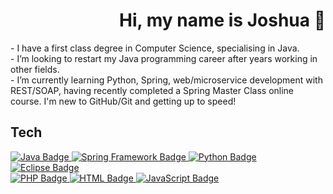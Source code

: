 <html>
  <body>
    <h1 align = "right">
      Hi, my name is Joshua 👋
    </h1>
    - I have a first class degree in Computer Science, specialising in Java.
    <br>
    - I’m looking to restart my Java programming career after years working in other fields.
    <br>
    - I’m currently learning Python, Spring, web/microservice development with REST/SOAP, having recently completed a Spring Master Class online course. I'm new to GitHub/Git and getting up to speed!
  <body>
<html>

## Tech
<div id="badges">
  <a href="https://www.java.com/en/">
    <img src="https://img.shields.io/badge/java-red?logo=java&logoColor=white" alt="Java Badge"/>
  </a>
  <a href="https://spring.io/">
    <img src="https://img.shields.io/badge/spring-green?logo=spring&logoColor=white" alt="Spring Framework Badge"/>
  </a>
  <a href="https://www.python.org/">
    <img src="https://img.shields.io/badge/python-blue?logo=python&logoColor=white" alt="Python Badge"/>
  </a>
  <a href="https://www.eclipse.org/ide/">
    <img src="https://img.shields.io/badge/eclipse-purple?logo=eclipse&logoColor=white" alt="Eclipse Badge"/>
  </a>
  
  <br>
  
  <a href="https://www.php.net/">
    <img src="https://img.shields.io/badge/php-lavender?logo=php&logoColor=white" alt="PHP Badge"/>
  </a>
  <a href="https://whatwg.org/">
    <img src="https://img.shields.io/badge/html5-orange?logo=html5&logoColor=white" alt="HTML Badge"/>
  </a>
  <a href="https://www.javascript.com/">
    <img src="https://img.shields.io/badge/javascript-yellow?logo=javascript&logoColor=white" alt="JavaScript Badge"/>
  </a>
</div>

<!--- - 💞️ I’m looking to collaborate on 
- 📫 How to reach me : woodyatt.joshua@gmail.com --->

<!---
tigjaw/tigjaw is a ✨ special ✨ repository because its `README.md` (this file) appears on your GitHub profile.
You can click the Preview link to take a look at your changes.
--->
